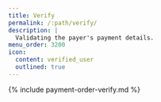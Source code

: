 ```yaml
---
title: Verify
permalink: /:path/verify/
description: |
  Validating the payer's payment details.
menu_order: 3200
icon:
  content: verified_user
  outlined: true
---
```


{% include payment-order-verify.md %}
